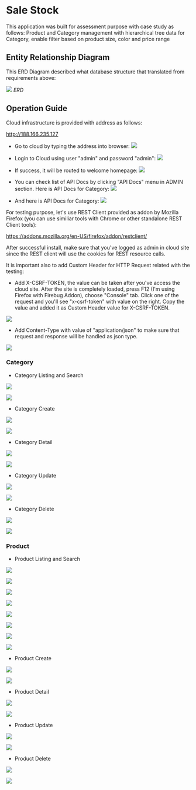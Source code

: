 # Sale Stock

This application was built for assessment purpose with case study as follows:
Product and Category management with hierarchical tree data for Category, enable filter based on product size, color and price range

## Entity Relationship Diagram

This ERD Diagram described what database structure that translated from requirements above:

![](https://raw.githubusercontent.com/irfanr/salestock/master/erd.png)
*ERD*

## Operation Guide

Cloud infrastructure is provided with address as follows:

http://188.166.235.127

- Go to cloud by typing the address into browser:
![](https://raw.githubusercontent.com/irfanr/salestock/master/1-home-web.png)

- Login to Cloud using user "admin" and password "admin":
![](https://raw.githubusercontent.com/irfanr/salestock/master/2-login-web.png)

- If success, it will be routed to welcome homepage:
![](https://raw.githubusercontent.com/irfanr/salestock/master/3-login-web-success.png)

- You can check list of API Docs by clicking "API Docs" menu in ADMIN section. Here is API Docs for Category:
![](https://raw.githubusercontent.com/irfanr/salestock/master/4-api-docs-category.png)

- And here is API Docs for Category:
![](https://raw.githubusercontent.com/irfanr/salestock/master/5-api-docs-product.png)

For testing purpose, let's use REST Client provided as addon by Mozilla Firefox (you can use similiar tools with Chrome or other standalone REST Client tools):

https://addons.mozilla.org/en-US/firefox/addon/restclient/

After successful install, make sure that you've logged as admin in cloud site since the REST client will use the cookies for REST resource calls.

It is important also to add Custom Header for HTTP Request related with the testing:
- Add X-CSRF-TOKEN, the value can be taken after you've access the cloud site. After the site is completely loaded, press F12 (I'm using Firefox with Firebug Addon), choose "Console" tab. Click one of the request and you'll see "x-csrf-token" with value on the right. Copy the value and added it as Custom Header value for X-CSRF-TOKEN.

![](https://raw.githubusercontent.com/irfanr/salestock/master/6-get-token.png)

- Add Content-Type with value of "application/json" to make sure that request and response will be handled as json type. 

![](https://raw.githubusercontent.com/irfanr/salestock/master/7-x-csrf-token-input.png)

### Category

- Category Listing and Search

![](https://raw.githubusercontent.com/irfanr/salestock/master/category-list.png)

![](https://raw.githubusercontent.com/irfanr/salestock/master/category-list-output.png)

- Category Create

![](https://raw.githubusercontent.com/irfanr/salestock/master/category-create.png)

![](https://raw.githubusercontent.com/irfanr/salestock/master/category-create-output.png)

- Category Detail

![](https://raw.githubusercontent.com/irfanr/salestock/master/category-detail.png)

![](https://raw.githubusercontent.com/irfanr/salestock/master/category-detail-output.png)

- Category Update

![](https://raw.githubusercontent.com/irfanr/salestock/master/category-update.png)

![](https://raw.githubusercontent.com/irfanr/salestock/master/category-update-output.png)

- Category Delete

![](https://raw.githubusercontent.com/irfanr/salestock/master/category-delete.png)

![](https://raw.githubusercontent.com/irfanr/salestock/master/category-delete-output.png)

### Product

- Product Listing and Search

![](https://raw.githubusercontent.com/irfanr/salestock/master/product-list.png)

![](https://raw.githubusercontent.com/irfanr/salestock/master/product-list-output.png)

![](https://raw.githubusercontent.com/irfanr/salestock/master/product-search.png)

![](https://raw.githubusercontent.com/irfanr/salestock/master/product-search-output.png)

![](https://raw.githubusercontent.com/irfanr/salestock/master/product-search2.png)

![](https://raw.githubusercontent.com/irfanr/salestock/master/product-search2-output.png)

![](https://raw.githubusercontent.com/irfanr/salestock/master/product-search3.png)

![](https://raw.githubusercontent.com/irfanr/salestock/master/product-search3-output.png)

- Product Create

![](https://raw.githubusercontent.com/irfanr/salestock/master/product-create.png)

![](https://raw.githubusercontent.com/irfanr/salestock/master/product-create-output.png)

- Product Detail

![](https://raw.githubusercontent.com/irfanr/salestock/master/product-detail.png)

![](https://raw.githubusercontent.com/irfanr/salestock/master/product-detail-output.png)

- Product Update

![](https://raw.githubusercontent.com/irfanr/salestock/master/product-update.png)

![](https://raw.githubusercontent.com/irfanr/salestock/master/product-update-output.png)

- Product Delete

![](https://raw.githubusercontent.com/irfanr/salestock/master/product-delete.png)

![](https://raw.githubusercontent.com/irfanr/salestock/master/product-delete-output.png)


